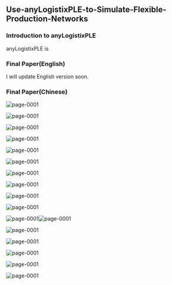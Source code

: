 ## Use-anyLogistixPLE-to-Simulate-Flexible-Production-Networks

### Introduction to anyLogistixPLE

anyLogistixPLE is 

### Final Paper(English)

I will update English version soon.

### Final Paper(Chinese)

![page-0001](paper_img/page-0001.jpg)

![page-0001](paper_img/page-0002.jpg)

![page-0001](paper_img/page-0003.jpg)

![page-0001](paper_img/page-0004.jpg)

![page-0001](paper_img/page-0005.jpg)

![page-0001](paper_img/page-0006.jpg)

![page-0001](paper_img/page-0007.jpg)

![page-0001](paper_img/page-0008.jpg)

![page-0001](paper_img/page-0009.jpg)

![page-0001](paper_img/page-0010.jpg)

![page-0001](paper_img/page-0011.jpg)![page-0001](paper_img/page-0012.jpg)

![page-0001](paper_img/page-0013.jpg)

![page-0001](paper_img/page-0014.jpg)

![page-0001](paper_img/page-0015.jpg)

![page-0001](paper_img/page-0016.jpg)

![page-0001](paper_img/page-0017.jpg)

